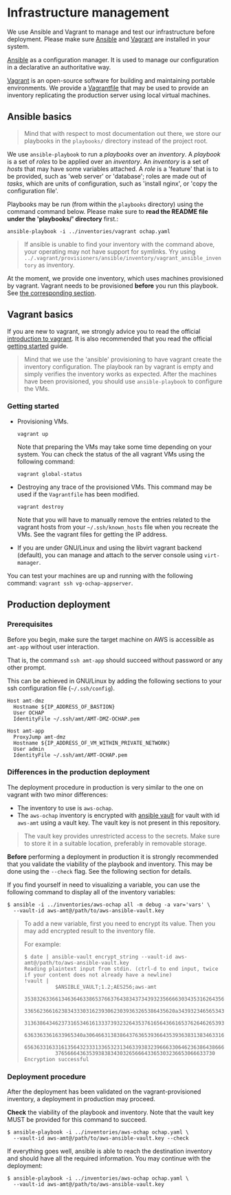 # Infrastructure management

We use Ansible and Vagrant to manage and test our infrastructure before
deployment.
Please make sure [Ansible][] and [Vagrant][] are installed in your system.

[Ansible][] as a configuration manager.
It is used to manage our configuration in a declarative an authoritative way.

[Ansible]: https://www.ansible.com/

[Vagrant][] is an open-source software for building and maintaining portable
environments.
We provide a [Vagrantfile][] that may be used to provide an inventory
replicating the production server using local virtual machines.

[Vagrant]: https://www.vagrantup.com/
[Vagrantfile]: https://www.vagrantup.com/docs/vagrantfile/

## Ansible basics

> Mind that with respect to most documentation out there, we store our playbooks
> in the `playbooks/` directory instead of the project root.

We use `ansible-playbook` to run a _playbooks_ over an _inventory_.
A _playbook_ is a set of _roles_ to be applied over an _inventory_.
An _inventory_ is a set of _hosts_ that may have some variables attached.
A _role_ is a 'feature' that is to be provided, such as 'web server' or
'database'; roles are made out of _tasks_, which are units of configuration,
such as 'install nginx', or 'copy the configuration file'.

Playbooks may be run (from within the `playbooks` directory) using the command
command below. Please make sure to **read the README file under the 'playbooks/'
directory** first.:

```
ansible-playbook -i ../inventories/vagrant ochap.yaml
```

> If ansible is unable to find your inventory with the command above, your
> operating may not have support for symlinks. Yry using
> `../.vagrant/provisioners/ansible/inventory/vagrant_ansible_inventory`
> as inventory.

At the moment, we provide one inventory, which uses machines provisioned by
vagrant.
Vagrant needs to be provisioned **before** you run this playbook.
See [the corresponding section](#vagrant-basics).

## Vagrant basics

If you are new to vagrant, we strongly advice you to read the official
[introduction to vagrant][vagrant-intro].
It is also recommended that you read the official [getting started][vagrant-gs]
guide.

> Mind that we use the 'ansible' provisioning to have vagrant create the
> inventory configuration.
> The playbook ran by vagrant is empty and simply verifies the inventory works
> as expected.
> After the machines have been provisioned, you should use `ansible-playbook`
> to configure the VMs.

[vagrant-intro]: https://www.vagrantup.com/intro/index.html
[vagrant-gs]: https://www.vagrantup.com/intro/getting-started/index.html

### Getting started

- Provisioning VMs.
  ```
  vagrant up
  ```
  Note that preparing the VMs may take some time depending on your system.
  You can check the status of the all vagrant VMs using the following command:
  ```
  vagrant global-status
  ```

- Destroying any trace of the provisioned VMs. This command may be used if the
  `Vagrantfile` has been modified.
  ```
  vagrant destroy
  ```
  Note that you will have to manually remove the entries related to the vagrant
  hosts from your `~/.ssh/known_hosts` file when you recreate the VMs.
  See the vagrant files for getting the IP address.

- If you are under GNU/Linux and using the libvirt vagrant backend (default),
  you can manage and attach to the server console using `virt-manager`.

You can test your machines are up and running with the following command:
`vagrant ssh vg-ochap-appserver`.

## Production deployment

### Prerequisites

Before you begin, make sure the target machine on AWS is accessible as `amt-app`
without user interaction.

That is, the command `ssh amt-app` should succeed without password or any other
prompt.

This can be achieved in GNU/Linux by adding the following sections to your ssh
configuration file (`~/.ssh/config`).

```
Host amt-dmz
  Hostname ${IP_ADDRESS_OF_BASTION}
  User OCHAP
  IdentityFile ~/.ssh/amt/AMT-DMZ-OCHAP.pem

Host amt-app
  ProxyJump amt-dmz
  Hostname ${IP_ADDRESS_OF_VM_WITHIN_PRIVATE_NETWORK}
  User admin
  IdentityFile ~/.ssh/amt/AMT-OCHAP.pem
```

### Differences in the production deployment

The deployment procedure in production is very similar to the one on vagrant
with two minor differences:

- The inventory to use is `aws-ochap`.
- The `aws-ochap` inventory is encrypted with [ansible vault][] for vault with
  id `aws-amt` using a vault key.
  The vault key is not present in this repository.

[ansible vault]: https://docs.ansible.com/ansible/latest/user_guide/vault.html

> The vault key provides unrestricted access to the secrets.
> Make sure to store it in a suitable location, preferably in removable storage.

**Before** performing a deployment in production it is strongly recommended that
you validate the viability of the playbook and inventory.
This may be done using the `--check` flag.
See the following section for details.

If you find yourself in need to visualizing a variable, you can use the
following command to display all of the inventory variables:

```console
$ ansible -i ../inventories/aws-ochap all -m debug -a var='vars' \
  --vault-id aws-amt@/path/to/aws-ansible-vault.key
```

> To add a new variable, first you need to encrypt its value.
> Then you may add encrypted result to the inventory file.
>
> For example:
>
> ```console
> $ date | ansible-vault encrypt_string --vault-id aws-amt@/path/to/aws-ansible-vault.key
> Reading plaintext input from stdin. (ctrl-d to end input, twice if your content does not already have a newline)
> !vault |
>           $ANSIBLE_VAULT;1.2;AES256;aws-amt
>           35383263366134636463386537663764383437343932356666303435316264356431343035393138
>           3365623661623834333031623930623039363265386435620a343932346565343133636239323232
>           31363864346237316534616133373932326435376165643661653762646265393731383630386135
>           6363363361633965340a306466313838643763653936643539363831383463316239376461653237
>           65636331633161356432333133653231346339383239666330646236386438666338653135373230
>           3765666436353938383430326566643365303236653066633730
> Encryption successful
> ```

### Deployment procedure

After the deployment has been validated on the vagrant-provisioned inventory,
a deployment in production may proceed.

**Check** the viability of the playbook and inventory.
Note that the vault key MUST be provided for this command to succeed.

```console
$ ansible-playbook -i ../inventories/aws-ochap ochap.yaml \
  --vault-id aws-amt@/path/to/aws-ansible-vault.key --check
```

If everything goes well, ansible is able to reach the destination inventory and
should have all the required information.
You may continue with the deployment:

```console
$ ansible-playbook -i ../inventories/aws-ochap ochap.yaml \
  --vault-id aws-amt@/path/to/aws-ansible-vault.key
```
